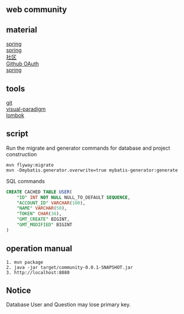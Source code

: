  ## web community
 
 ## material
[spring](https://spring.io/guides)  
[spring](https://spring.io/guides/gs/serving-web-content/)  
[社区](https://www.elasticsearch.cn/explore)  
[Github OAuth](https://developer.github.com/apps/building-oauth-apps/authorizing-oauth-apps/)  
[spring](https://docs.spring.io/spring-boot/docs/2.0.0.RC1/reference/htmlsingle/#boot-features-embedded-database)  

 ## tools
[git](https://git-scm.com/downloads)  
[visual-paradigm](https://www.visual-paradigm.com/cn/)  
[lombok](https://projectlombok.org)  
 ## script
 Run the migrate and generator commands for database and project construction
```command
mvn flyway:migrate
mvn -Dmybatis.generator.overwrite=true mybatis-generator:generate
```
SQL commands
```sql
CREATE CACHED TABLE USER(
    "ID" INT NOT NULL NULL_TO_DEFAULT SEQUENCE,
    "ACCOUNT_ID" VARCHAR(100),
    "NAME" VARCHAR(50),
    "TOKEN" CHAR(36),
    "GMT_CREATE" BIGINT,
    "GMT_MODIFIED" BIGINT
)
```

 ## operation manual
 ```
1. mvn package
2. java -jar target/community-0.0.1-SNAPSHOT.jar
3. http://localhost:8080
 ```
 ## Notice
 Database User and Question may lose primary key.